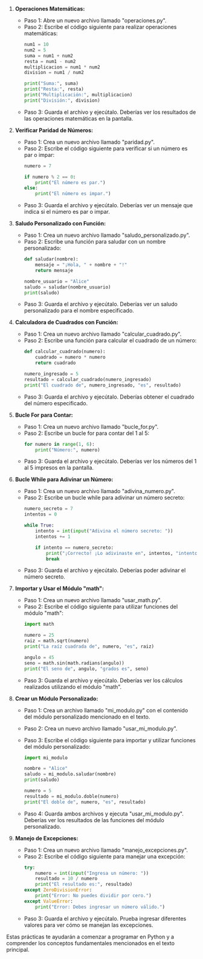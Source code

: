 1. **Operaciones Matemáticas:**

   - Paso 1: Abre un nuevo archivo llamado "operaciones.py".
   - Paso 2: Escribe el código siguiente para realizar operaciones matemáticas:
     ```python
     num1 = 10
     num2 = 5
     suma = num1 + num2
     resta = num1 - num2
     multiplicacion = num1 * num2
     division = num1 / num2

     print("Suma:", suma)
     print("Resta:", resta)
     print("Multiplicación:", multiplicacion)
     print("División:", division)
     ```
   - Paso 3: Guarda el archivo y ejecútalo. Deberías ver los resultados de las operaciones matemáticas en la pantalla.

2. **Verificar Paridad de Números:**

   - Paso 1: Crea un nuevo archivo llamado "paridad.py".
   - Paso 2: Escribe el código siguiente para verificar si un número es par o impar:
     ```python
     numero = 7

     if numero % 2 == 0:
         print("El número es par.")
     else:
         print("El número es impar.")
     ```
   - Paso 3: Guarda el archivo y ejecútalo. Deberías ver un mensaje que indica si el número es par o impar.

3. **Saludo Personalizado con Función:**

   - Paso 1: Crea un nuevo archivo llamado "saludo_personalizado.py".
   - Paso 2: Escribe una función para saludar con un nombre personalizado:
     ```python
     def saludar(nombre):
         mensaje = "¡Hola, " + nombre + "!"
         return mensaje

     nombre_usuario = "Alice"
     saludo = saludar(nombre_usuario)
     print(saludo)
     ```
   - Paso 3: Guarda el archivo y ejecútalo. Deberías ver un saludo personalizado para el nombre especificado.

4. **Calculadora de Cuadrados con Función:**

   - Paso 1: Crea un nuevo archivo llamado "calcular_cuadrado.py".
   - Paso 2: Escribe una función para calcular el cuadrado de un número:
     ```python
     def calcular_cuadrado(numero):
         cuadrado = numero * numero
         return cuadrado

     numero_ingresado = 5
     resultado = calcular_cuadrado(numero_ingresado)
     print("El cuadrado de", numero_ingresado, "es", resultado)
     ```
   - Paso 3: Guarda el archivo y ejecútalo. Deberías obtener el cuadrado del número especificado.

5. **Bucle For para Contar:**

   - Paso 1: Crea un nuevo archivo llamado "bucle_for.py".
   - Paso 2: Escribe un bucle for para contar del 1 al 5:
     ```python
     for numero in range(1, 6):
         print("Número:", numero)
     ```
   - Paso 3: Guarda el archivo y ejecútalo. Deberías ver los números del 1 al 5 impresos en la pantalla.

6. **Bucle While para Adivinar un Número:**

   - Paso 1: Crea un nuevo archivo llamado "adivina_numero.py".
   - Paso 2: Escribe un bucle while para adivinar un número secreto:
     ```python
     numero_secreto = 7
     intentos = 0

     while True:
         intento = int(input("Adivina el número secreto: "))
         intentos += 1

         if intento == numero_secreto:
             print("¡Correcto! ¡Lo adivinaste en", intentos, "intentos!")
             break
     ```
   - Paso 3: Guarda el archivo y ejecútalo. Deberías poder adivinar el número secreto.

7. **Importar y Usar el Módulo "math":**

   - Paso 1: Crea un nuevo archivo llamado "usar_math.py".
   - Paso 2: Escribe el código siguiente para utilizar funciones del módulo "math":
     ```python
     import math

     numero = 25
     raiz = math.sqrt(numero)
     print("La raíz cuadrada de", numero, "es", raiz)

     angulo = 45
     seno = math.sin(math.radians(angulo))
     print("El seno de", angulo, "grados es", seno)
     ```
   - Paso 3: Guarda el archivo y ejecútalo. Deberías ver los cálculos realizados utilizando el módulo "math".

8. **Crear un Módulo Personalizado:**

   - Paso 1: Crea un archivo llamado "mi_modulo.py" con el contenido del módulo personalizado mencionado en el texto.
   - Paso 2: Crea un nuevo archivo llamado "usar_mi_modulo.py".
   - Paso 3: Escribe el código siguiente para importar y utilizar funciones del módulo personalizado:
     ```python
     import mi_modulo

     nombre = "Alice"
     saludo = mi_modulo.saludar(nombre)
     print(saludo)

     numero = 5
     resultado = mi_modulo.doble(numero)
     print("El doble de", numero, "es", resultado)
     ```


   - Paso 4: Guarda ambos archivos y ejecuta "usar_mi_modulo.py". Deberías ver los resultados de las funciones del módulo personalizado.

9. **Manejo de Excepciones:**

    - Paso 1: Crea un nuevo archivo llamado "manejo_excepciones.py".
    - Paso 2: Escribe el código siguiente para manejar una excepción:
      ```python
      try:
          numero = int(input("Ingresa un número: "))
          resultado = 10 / numero
          print("El resultado es:", resultado)
      except ZeroDivisionError:
          print("Error: No puedes dividir por cero.")
      except ValueError:
          print("Error: Debes ingresar un número válido.")
      ```
    - Paso 3: Guarda el archivo y ejecútalo. Prueba ingresar diferentes valores para ver cómo se manejan las excepciones.

Estas prácticas te ayudarán a comenzar a programar en Python y a comprender los conceptos fundamentales mencionados en el texto principal.